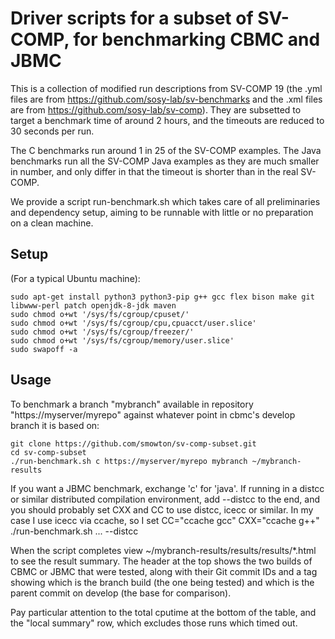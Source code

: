 # Driver scripts for a subset of SV-COMP, for benchmarking CBMC and JBMC

This is a collection of modified run descriptions from SV-COMP 19
(the .yml files are from https://github.com/sosy-lab/sv-benchmarks and the
.xml files are from https://github.com/sosy-lab/sv-comp). They are
subsetted to target a benchmark time of around 2 hours, and the timeouts
are reduced to 30 seconds per run.

The C benchmarks run around 1 in 25 of the SV-COMP examples. The Java
benchmarks run all the SV-COMP Java examples as they are much smaller
in number, and only differ in that the timeout is shorter than in the
real SV-COMP.

We provide a script run-benchmark.sh which takes care of all preliminaries
and dependency setup, aiming to be runnable with little or no preparation on a clean machine.

## Setup

(For a typical Ubuntu machine):

    sudo apt-get install python3 python3-pip g++ gcc flex bison make git libwww-perl patch openjdk-8-jdk maven
    sudo chmod o+wt '/sys/fs/cgroup/cpuset/'
    sudo chmod o+wt '/sys/fs/cgroup/cpu,cpuacct/user.slice'
    sudo chmod o+wt '/sys/fs/cgroup/freezer/'
    sudo chmod o+wt '/sys/fs/cgroup/memory/user.slice'
    sudo swapoff -a

## Usage

To benchmark a branch "mybranch" available in repository "https://myserver/myrepo"
against whatever point in cbmc's develop branch it is based on:

    git clone https://github.com/smowton/sv-comp-subset.git
    cd sv-comp-subset
    ./run-benchmark.sh c https://myserver/myrepo mybranch ~/mybranch-results

If you want a JBMC benchmark, exchange 'c' for 'java'. If running in a distcc or
similar distributed compilation environment, add --distcc to the end, and you should
probably set CXX and CC to use distcc, icecc or similar. In my case I use icecc via
ccache, so I set CC="ccache gcc" CXX="ccache g++" ./run-benchmark.sh ... --distcc

When the script completes view ~/mybranch-results/results/results/*.html to see
the result summary. The header at the top shows the two builds of CBMC or JBMC
that were tested, along with their Git commit IDs and a tag showing which is the
branch build (the one being tested) and which is the parent commit on develop
(the base for comparison).

Pay particular attention to the total cputime at the bottom
of the table, and the "local summary" row, which excludes those runs which timed
out.
